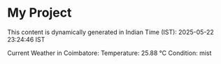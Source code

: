 # My Project

This content is dynamically generated in Indian Time (IST): 2025-05-22 23:24:46 IST


Current Weather in Coimbatore:
Temperature: 25.88 °C
Condition: mist
